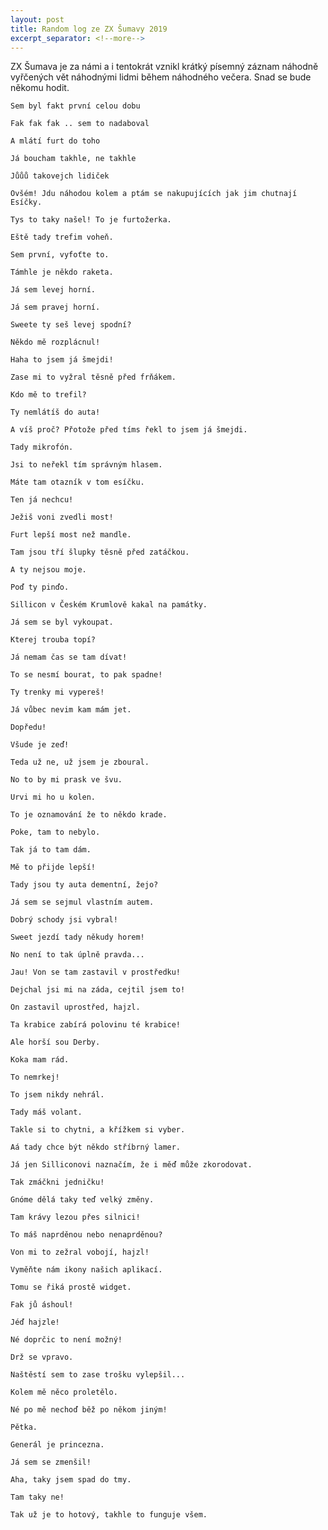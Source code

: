```yaml
---
layout: post
title: Random log ze ZX Šumavy 2019
excerpt_separator: <!--more-->
---
```


ZX Šumava je za námi a i tentokrát vznikl krátký písemný záznam náhodně vyřčených vět náhodnými lidmi během náhodného večera. Snad se bude někomu hodit.
<!--more-->

```Sem byl fakt první celou dobu```

```Fak fak fak .. sem to nadaboval```

```A mlátí furt do toho```

```Já boucham takhle, ne takhle```

```Jůůů takovejch lidiček```

```Ovšém! Jdu náhodou kolem a ptám se nakupujících jak jim chutnají Esíčky.```

```Tys to taky našel! To je furtožerka.```

```Eště tady trefim voheň.```

```Sem první, vyfoťte to.```

```Támhle je někdo raketa.```

```Já sem levej horní.```

```Já sem pravej horní.```

```Sweete ty seš levej spodní?```

```Někdo mě rozplácnul!```

```Haha to jsem já šmejdi!```

```Zase mi to vyžral těsně před frňákem.```

```Kdo mě to trefil?```

```Ty nemlátíš do auta!```

```A víš proč? Přotože před tíms řekl to jsem já šmejdi.```

```Tady mikrofón.```

```Jsi to neřekl tím správným hlasem.```

```Máte tam otazník v tom esíčku.```

```Ten já nechcu!```

```Ježiš voni zvedli most!```

```Furt lepší most než mandle.```

```Tam jsou tří šlupky těsně před zatáčkou.```

```A ty nejsou moje.```

```Poď ty pinďo.```

```Sillicon v Českém Krumlově kakal na památky.```

```Já sem se byl vykoupat.```

```Kterej trouba topí?```

```Já nemam čas se tam dívat!```

```To se nesmí bourat, to pak spadne!```

```Ty trenky mi vypereš!```

```Já vůbec nevim kam mám jet.```

```Dopředu!```

```Všude je zeď!```

```Teda už ne, už jsem je zboural.```

```No to by mi prask ve švu.```

```Urvi mi ho u kolen.```

```To je oznamování že to někdo krade.```

```Poke, tam to nebylo.```

```Tak já to tam dám.```

```Mě to přijde lepší!```

```Tady jsou ty auta dementní, žejo?```

```Já sem se sejmul vlastním autem.```

```Dobrý schody jsi vybral!```

```Sweet jezdí tady někudy horem!```

```No není to tak úplně pravda...```

```Jau! Von se tam zastavil v prostředku!```

```Dejchal jsi mi na záda, cejtil jsem to!```

```On zastavil uprostřed, hajzl.```

```Ta krabice zabírá polovinu té krabice!```

```Ale horší sou Derby.```

```Koka mam rád.```

```To nemrkej!```

```To jsem nikdy nehrál.```

```Tady máš volant.```

```Takle si to chytni, a křížkem si vyber.```

```Aá tady chce být někdo stříbrný lamer.```

```Já jen Silliconovi naznačím, že i měď může zkorodovat.```

```Tak zmáčkni jedničku!```

```Gnóme dělá taky teď velký změny.```

```Tam krávy lezou přes silnici!```

```To máš naprděnou nebo nenaprděnou?```

```Von mi to zežral vobojí, hajzl!```

```Vyměňte nám ikony našich aplikací.```

```Tomu se řiká prostě widget.```

```Fak jů áshoul!```

```Jéď hajzle!```

```Né doprčic to není možný!```

```Drž se vpravo.```

```Naštěstí sem to zase trošku vylepšil...```

```Kolem mě něco proletělo.```

```Né po mě nechoď běž po někom jiným!```

```Pětka.```

```Generál je princezna.```

```Já sem se zmenšil!```

```Aha, taky jsem spad do tmy.```

```Tam taky ne!```

```Tak už je to hotový, takhle to funguje všem.```
